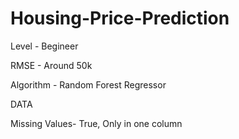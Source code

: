 # Housing-Price-Prediction

Level - Begineer

RMSE - Around 50k

Algorithm - Random Forest Regressor


DATA 


Missing Values- True, Only in one column
